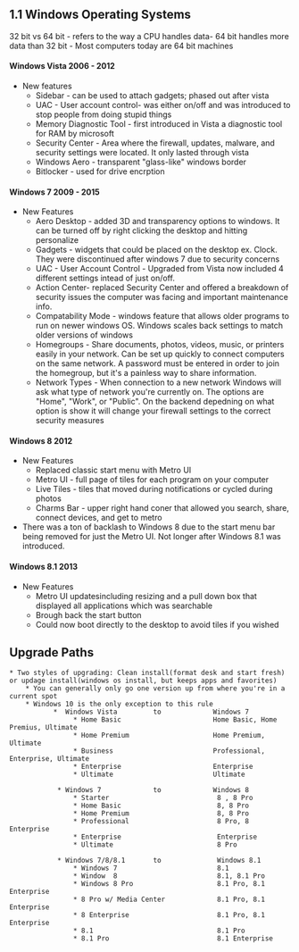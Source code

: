 ## 1.1 Windows Operating Systems 

32 bit vs 64 bit 
    - refers to the way a CPU handles data- 64 bit handles more data than 32 bit
    - Most computers today are 64 bit machines
#### Windows Vista  2006 - 2012
 * New features
    * Sidebar - can be used to attach gadgets; phased out after vista
    * UAC - User account control- was either on/off and was introduced to stop people from doing stupid things
    * Memory Diagnostic Tool - first introduced in Vista a diagnostic tool for RAM by microsoft
    * Security Center - Area where the firewall, updates, malware, and security settings were located. It only lasted through vista
    * Windows Aero - transparent "glass-like" windows border
    * Bitlocker - used for drive encrption 
 
 #### Windows 7  2009 - 2015
  * New Features
       * Aero Desktop - added 3D and transparency options to windows. It can be turned off by right clicking the desktop and hitting personalize
       * Gadgets - widgets that could be placed on the desktop ex. Clock. They were discontinued after windows 7 due to security concerns
       * UAC - User Account Control - Upgraded from Vista now included 4 different settings intead of just on/off. 
       * Action Center- replaced Security Center and offered a breakdown of security issues the computer was facing and important maintenance info. 
       * Compatability Mode - windows feature that allows older programs to run on newer windows OS. Windows scales back settings to match older versions of windows
       * Homegroups - Share documents, photos, videos, music, or printers easily in your network. Can be set up quickly to connect computers on the same network. A password must be entered in order to join the homegroup, but it's a painless way to share information.
       * Network Types - When connection to a new network Windows will ask what type of network you're currently on. The options are "Home", "Work", or "Public". On the backend depedning on what option is show it will change your firewall settings to the correct security measures
       
 #### Windows 8  2012 
   * New Features
        * Replaced classic start menu with Metro UI
        * Metro UI - full page of tiles for each program on your computer
        * Live Tiles - tiles that moved during notifications or cycled during photos
        * Charms Bar -  upper right hand coner that allowed you search, share, connect devices, and get to metro
   * There was a ton of backlash to Windows 8 due to the start menu bar being removed for just the Metro UI. 
     Not longer after Windows 8.1 was introduced. 
    
#### Windows 8.1  2013
   * New Features
        * Metro UI updatesincluding resizing and a pull down box that displayed all applications which was searchable
        * Brough back the start button
        * Could now boot directly to the desktop to avoid tiles if you wished

## Upgrade Paths
    * Two styles of upgrading: Clean install(format desk and start fresh) or updage install(windows os install, but keeps apps and favorites) 
        * You can generally only go one version up from where you're in a current spot
        * Windows 10 is the only exception to this rule 
               *  Windows Vista         to             Windows 7
                    * Home Basic                       Home Basic, Home Premius, Ultimate
                    * Home Premium                     Home Premium, Ultimate
                    * Business                         Professional, Enterprise, Ultimate
                    * Enterprise                       Enterprise
                    * Ultimate                         Ultimate

                * Windows 7             to             Windows 8
                    * Starter                           8 , 8 Pro
                    * Home Basic                        8, 8 Pro
                    * Home Premium                      8, 8 Pro
                    * Professional                      8 Pro, 8 Enterprise
                    * Enterprise                        Enterprise
                    * Ultimate                          8 Pro
                    
                * Windows 7/8/8.1       to              Windows 8.1
                    * Windows 7                         8.1
                    * Window  8                         8.1, 8.1 Pro
                    * Windows 8 Pro                     8.1 Pro, 8.1 Enterprise
                    * 8 Pro w/ Media Center             8.1 Pro, 8.1 Enterprise
                    * 8 Enterprise                      8.1 Pro, 8.1 Enterprise
                    * 8.1                               8.1 Pro
                    * 8.1 Pro                           8.1 Enterprise
                


